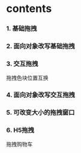 # contents

### 1. 基础拖拽
### 2. 面向对象改写基础拖拽
### 3. 交互拖拽
拖拽色块位置互换
### 4. 面向对象改写交互拖拽
### 5. 可改变大小的拖拽窗口
### 6. H5拖拽
拖拽购物车
